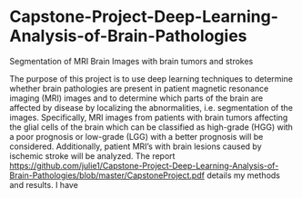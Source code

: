 # Capstone-Project-Deep-Learning-Analysis-of-Brain-Pathologies
Segmentation of MRI Brain Images with brain tumors and strokes

The purpose of this project is to use deep learning techniques to determine
whether brain pathologies are present in patient magnetic resonance imaging
(MRI) images and to determine which parts of the brain are affected by disease
by localizing the abnormalities, i.e. segmentation of the images. Specifically,
MRI images from patients with brain tumors affecting the glial cells of the brain
which can be classified as high-grade (HGG) with a poor prognosis or low-grade
(LGG) with a better prognosis will be considered. Additionally, patient MRI’s
with brain lesions caused by ischemic stroke will be analyzed. The report 
https://github.com/julie1/Capstone-Project-Deep-Learning-Analysis-of-Brain-Pathologies/blob/master/CapstoneProject.pdf
details my methods and results.  I have 
